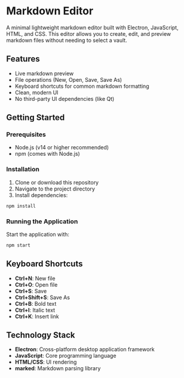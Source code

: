 # Markdown Editor

A minimal lightweight markdown editor built with Electron, JavaScript, HTML, and CSS. This editor allows you to create, edit, and preview markdown files without needing to select a vault.

## Features

- Live markdown preview
- File operations (New, Open, Save, Save As)
- Keyboard shortcuts for common markdown formatting
- Clean, modern UI
- No third-party UI dependencies (like Qt)

## Getting Started

### Prerequisites

- Node.js (v14 or higher recommended)
- npm (comes with Node.js)

### Installation

1. Clone or download this repository
2. Navigate to the project directory
3. Install dependencies:

```bash
npm install
```

### Running the Application

Start the application with:

```bash
npm start
```

## Keyboard Shortcuts

- **Ctrl+N**: New file
- **Ctrl+O**: Open file
- **Ctrl+S**: Save
- **Ctrl+Shift+S**: Save As
- **Ctrl+B**: Bold text
- **Ctrl+I**: Italic text
- **Ctrl+K**: Insert link

## Technology Stack

- **Electron**: Cross-platform desktop application framework
- **JavaScript**: Core programming language
- **HTML/CSS**: UI rendering
- **marked**: Markdown parsing library

